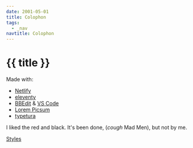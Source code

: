 ```yaml
---
date: 2001-05-01
title: Colophon
tags:
  - _nav
navtitle: Colophon
---
```

# {{ title }}


Made with:

- [Netlify][]
- [eleventy][Eleventy]
- [BBEdit][] & [VS Code]
- [Lorem Picsum][]
- [typetura][]

I liked the red and black. It's been done,
(_cough_ Mad Men),
but not by me.

[Styles](/stylesheet/)


[VS Code]: https://code.visualstudio.com/
[BBEdit]: https://www.barebones.com/products/bbedit/
[Eleventy]: https://www.11ty.io/
[eleventy base blog]: https://github.com/11ty/eleventy-base-blog
[Netlify]: https://netlify.com
[Typekit]: https://typekit.com
[kabel]: https://www.monotype.com/resources/font-stories/neue-kabel-reshaping-a-lost-classic/
[Lorem Picsum]: https://picsum.photos/
[typetura]: https://github.com/typetura/typetura.js
